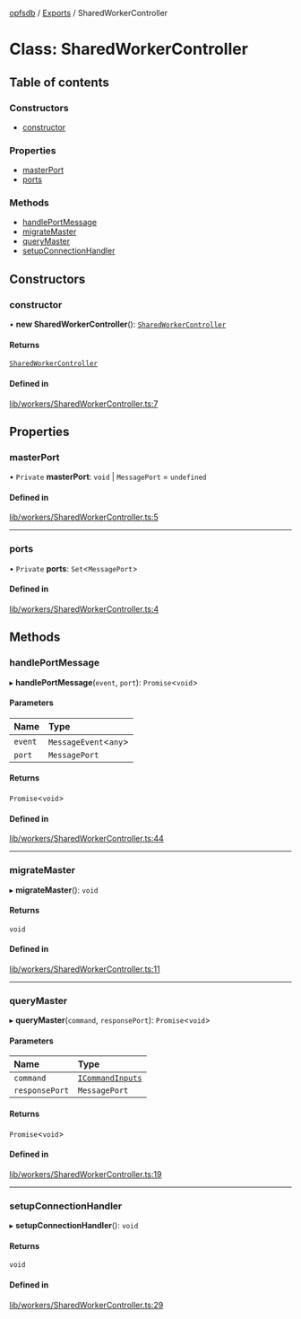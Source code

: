 [opfsdb](../README.md) / [Exports](../modules.md) / SharedWorkerController

# Class: SharedWorkerController

## Table of contents

### Constructors

- [constructor](SharedWorkerController.md#constructor)

### Properties

- [masterPort](SharedWorkerController.md#masterport)
- [ports](SharedWorkerController.md#ports)

### Methods

- [handlePortMessage](SharedWorkerController.md#handleportmessage)
- [migrateMaster](SharedWorkerController.md#migratemaster)
- [queryMaster](SharedWorkerController.md#querymaster)
- [setupConnectionHandler](SharedWorkerController.md#setupconnectionhandler)

## Constructors

### constructor

• **new SharedWorkerController**(): [`SharedWorkerController`](SharedWorkerController.md)

#### Returns

[`SharedWorkerController`](SharedWorkerController.md)

#### Defined in

[lib/workers/SharedWorkerController.ts:7](https://github.com/sliterok/opfsdb/blob/dev/lib/workers/SharedWorkerController.ts#L7)

## Properties

### masterPort

• `Private` **masterPort**: `void` \| `MessagePort` = `undefined`

#### Defined in

[lib/workers/SharedWorkerController.ts:5](https://github.com/sliterok/opfsdb/blob/dev/lib/workers/SharedWorkerController.ts#L5)

___

### ports

• `Private` **ports**: `Set`\<`MessagePort`\>

#### Defined in

[lib/workers/SharedWorkerController.ts:4](https://github.com/sliterok/opfsdb/blob/dev/lib/workers/SharedWorkerController.ts#L4)

## Methods

### handlePortMessage

▸ **handlePortMessage**(`event`, `port`): `Promise`\<`void`\>

#### Parameters

| Name | Type |
| :------ | :------ |
| `event` | `MessageEvent`\<`any`\> |
| `port` | `MessagePort` |

#### Returns

`Promise`\<`void`\>

#### Defined in

[lib/workers/SharedWorkerController.ts:44](https://github.com/sliterok/opfsdb/blob/dev/lib/workers/SharedWorkerController.ts#L44)

___

### migrateMaster

▸ **migrateMaster**(): `void`

#### Returns

`void`

#### Defined in

[lib/workers/SharedWorkerController.ts:11](https://github.com/sliterok/opfsdb/blob/dev/lib/workers/SharedWorkerController.ts#L11)

___

### queryMaster

▸ **queryMaster**(`command`, `responsePort`): `Promise`\<`void`\>

#### Parameters

| Name | Type |
| :------ | :------ |
| `command` | [`ICommandInputs`](../modules.md#icommandinputs) |
| `responsePort` | `MessagePort` |

#### Returns

`Promise`\<`void`\>

#### Defined in

[lib/workers/SharedWorkerController.ts:19](https://github.com/sliterok/opfsdb/blob/dev/lib/workers/SharedWorkerController.ts#L19)

___

### setupConnectionHandler

▸ **setupConnectionHandler**(): `void`

#### Returns

`void`

#### Defined in

[lib/workers/SharedWorkerController.ts:29](https://github.com/sliterok/opfsdb/blob/dev/lib/workers/SharedWorkerController.ts#L29)

